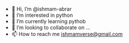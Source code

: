 - 👋 Hi, I’m @ishmam-abrar
- 👀 I’m interested in python
- 🌱 I’m currently learning pythob
- 💞️ I’m looking to collaborate on ...
- 📫 How to reach me ishmamverse@gmail.com

<!---
ishmam-abrar/ishmam-abrar is a ✨ special ✨ repository because its `README.md` (this file) appears on your GitHub profile.
You can click the Preview link to take a look at your changes.
--->
